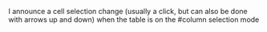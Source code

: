I announce a cell selection change  (usually a click, but can also be done with arrows up and down)  when the table is on the #column selection mode